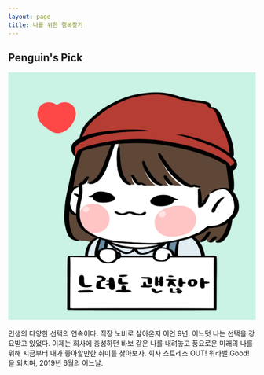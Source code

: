 ```yaml
---
layout: page
title: 나를 위한 행복찾기
---
```

## Penguin's Pick

![Emerald](img/sketchme.jpg "me")


인생의 다양한 선택의 연속이다.
직장 노비로 살아온지 어언 9년. 어느덧 나는 선택을 강요받고 있었다. 이제는 회사에 충성하던 바보 같은 나를 내려놓고 풍요로운 미래의 나를 위해 지금부터 내가 좋아할만한 취미를 찾아보자.
회사 스트레스 OUT! 워라밸 Good! 을 외치며, 2019년 6월의 어느날.
